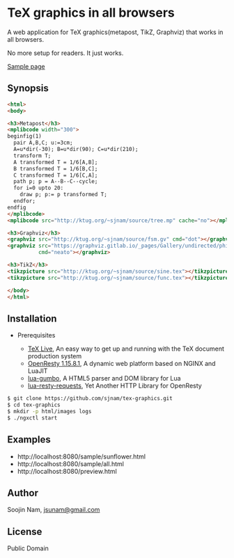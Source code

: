 TeX graphics in all browsers
=======
A web application for TeX graphics(metapost, TikZ, Graphviz) that works
in all browsers.

No more setup for readers. It just works.

[Sample page](http://ktug.org/~sjnam/gxn/all.html)

Synopsis
---------

````html
<html>
<body>

<h3>Metapost</h3>
<mplibcode width="300">
beginfig(1)
  pair A,B,C; u:=3cm;
  A=u*dir(-30); B=u*dir(90); C=u*dir(210);
  transform T;
  A transformed T = 1/6[A,B];
  B transformed T = 1/6[B,C];
  C transformed T = 1/6[C,A];
  path p; p = A--B--C--cycle;
  for i=0 upto 20:
    draw p; p:= p transformed T;
  endfor;
endfig
</mplibcode>
<mplibcode src="http://ktug.org/~sjnam/source/tree.mp" cache="no"></mplibcode>

<h3>Graphviz</h3>
<graphviz src="http://ktug.org/~sjnam/source/fsm.gv" cmd="dot"></graphviz>
<graphviz src="https://graphviz.gitlab.io/_pages/Gallery/undirected/philo.gv.txt"
          cmd="neato"></graphviz>

<h3>TikZ</h3>
<tikzpicture src="http://ktug.org/~sjnam/source/sine.tex"></tikzpicture>
<tikzpicture src="http://ktug.org/~sjnam/source/func.tex"></tikzpicture>

</body>
</html>
````

Installation
------------
- Prerequisites
  
  - [TeX Live](https://www.tug.org/texlive/), An easy way to get up and running with the TeX document production system
  - [OpenResty 1.15.8.1](https://openresty.org/en/ann-1015008001rc1.html), A dynamic web platform based on NGINX and LuaJIT
  - [lua-gumbo](https://craigbarnes.gitlab.io/lua-gumbo/), A HTML5 parser and DOM library for Lua
  - [lua-resty-requests](https://github.com/tokers/lua-resty-requests), Yet Another HTTP Library for OpenResty

```bash
$ git clone https://github.com/sjnam/tex-graphics.git
$ cd tex-graphics
$ mkdir -p html/images logs
$ ./ngxctl start
```

Examples
--------
- http://localhost:8080/sample/sunflower.html
- http://localhost:8080/sample/all.html
- http://localhost:8080/preview.html

Author
------
Soojin Nam, jsunam@gmail.com

License
-------
Public Domain

